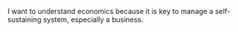 I want to understand economics because it is key to manage a self-sustaining system, especially a business.
